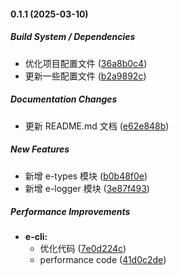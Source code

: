 #### 0.1.1 (2025-03-10)

##### Build System / Dependencies

*  优化项目配置文件 ([36a8b0c4](https://github.com/Appleec/e/commit/36a8b0c486d6bef8a2bfa44843d35dc6c09143c3))
*  更新一些配置文件 ([b2a9892c](https://github.com/Appleec/e/commit/b2a9892c6019a50b8198abe20e618ee82bb9fa57))

##### Documentation Changes

*  更新 README.md 文档 ([e62e848b](https://github.com/Appleec/e/commit/e62e848b084b5c7552e175f2d5129bef8a3b413c))

##### New Features

*  新增 e-types 模块 ([b0b48f0e](https://github.com/Appleec/e/commit/b0b48f0ed10841944ed27fe5f7711404d242929e))
*  新增 e-logger 模块 ([3e87f493](https://github.com/Appleec/e/commit/3e87f493578c32fb247df45dfb52edfde4bfa67c))

##### Performance Improvements

* **e-cli:**
  *  优化代码 ([7e0d224c](https://github.com/Appleec/e/commit/7e0d224cf3ce8fa80adc6372338e2d12d1404b3c))
  *  performance code ([41d0c2de](https://github.com/Appleec/e/commit/41d0c2deda06649f13af8b39a90e1f96c310aa0f))

